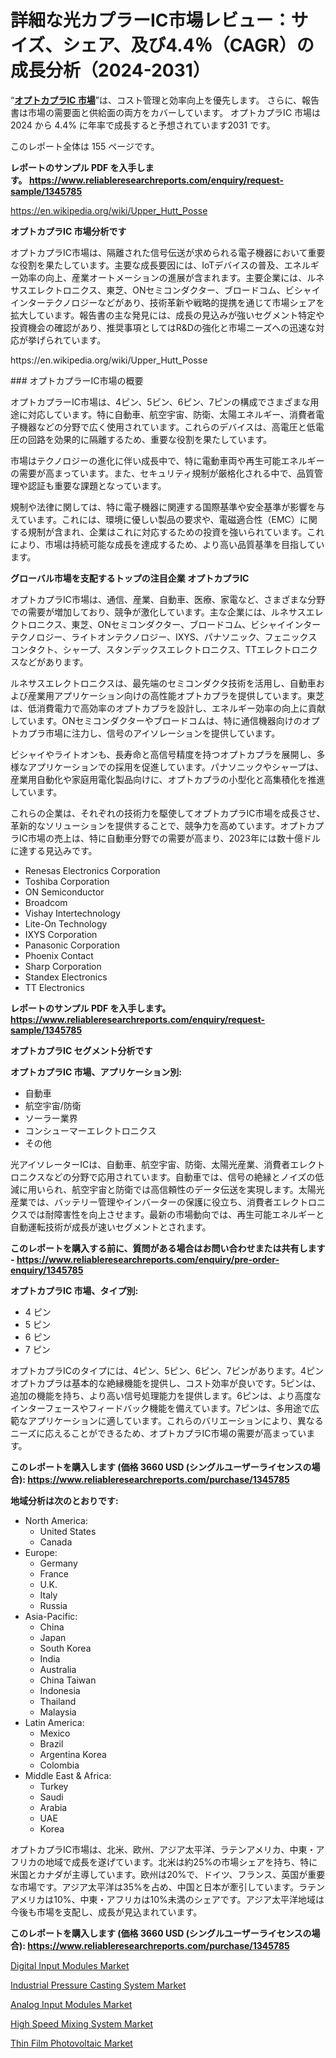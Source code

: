 <p><h1>詳細な光カプラーIC市場レビュー：サイズ、シェア、及び4.4％（CAGR）の成長分析（2024-2031）</h1></p><p>&ldquo;<strong><a href="https://www.reliableresearchreports.com/global-optocoupler-ic-market-r1345785?utm_campaign=107&utm_medium=9&utm_source=Github&utm_content=ia&utm_term=27102024&utm_id=optocoupler-ic">オプトカプラIC 市場</a></strong>&rdquo;は、コスト管理と効率向上を優先します。 さらに、報告書は市場の需要面と供給面の両方をカバーしています。 オプトカプラIC 市場は 2024 から 4.4% に年率で成長すると予想されています2031 です。</p>
<p>このレポート全体は 155 ページです。</p>
<p><strong>レポートのサンプル PDF を入手します。&nbsp;<a href="https://www.reliableresearchreports.com/enquiry/request-sample/1345785?utm_campaign=107&utm_medium=9&utm_source=Github&utm_content=ia&utm_term=27102024&utm_id=optocoupler-ic">https://www.reliableresearchreports.com/enquiry/request-sample/1345785</a></strong></p>
<p><a href="https://en.wikipedia.org/wiki/Upper_Hutt_Posse?utm_campaign=107&utm_medium=9&utm_source=Github&utm_content=ia&utm_term=27102024&utm_id=optocoupler-ic">https://en.wikipedia.org/wiki/Upper_Hutt_Posse</a></p>
<p><strong>オプトカプラIC 市場分析です</strong></p>
<p><p>オプトカプラIC市場は、隔離された信号伝送が求められる電子機器において重要な役割を果たしています。主要な成長要因には、IoTデバイスの普及、エネルギー効率の向上、産業オートメーションの進展が含まれます。主要企業には、ルネサスエレクトロニクス、東芝、ONセミコンダクター、ブロードコム、ビシャイインターテクノロジーなどがあり、技術革新や戦略的提携を通じて市場シェアを拡大しています。報告書の主な発見には、成長の見込みが強いセグメント特定や投資機会の確認があり、推奨事項としてはR&Dの強化と市場ニーズへの迅速な対応が挙げられています。</p></p>
<p>https://en.wikipedia.org/wiki/Upper_Hutt_Posse</p>
<p><p>### オプトカプラーIC市場の概要</p><p>オプトカプラーIC市場は、4ピン、5ピン、6ピン、7ピンの構成でさまざまな用途に対応しています。特に自動車、航空宇宙、防衛、太陽エネルギー、消費者電子機器などの分野で広く使用されています。これらのデバイスは、高電圧と低電圧の回路を効果的に隔離するため、重要な役割を果たしています。</p><p>市場はテクノロジーの進化に伴い成長中で、特に電動車両や再生可能エネルギーの需要が高まっています。また、セキュリティ規制が厳格化される中で、品質管理や認証も重要な課題となっています。</p><p>規制や法律に関しては、特に電子機器に関連する国際基準や安全基準が影響を与えています。これには、環境に優しい製品の要求や、電磁適合性（EMC）に関する規制が含まれ、企業はこれに対応するための投資を強いられています。これにより、市場は持続可能な成長を達成するため、より高い品質基準を目指しています。</p></p>
<p><strong>グローバル市場を支配するトップの注目企業 オプトカプラIC</strong></p>
<p><p>オプトカプラIC市場は、通信、産業、自動車、医療、家電など、さまざまな分野での需要が増加しており、競争が激化しています。主な企業には、ルネサスエレクトロニクス、東芝、ONセミコンダクター、ブロードコム、ビシャイインターテクノロジー、ライトオンテクノロジー、IXYS、パナソニック、フェニックスコンタクト、シャープ、スタンデックスエレクトロニクス、TTエレクトロニクスなどがあります。</p><p>ルネサスエレクトロニクスは、最先端のセミコンダクタ技術を活用し、自動車および産業用アプリケーション向けの高性能オプトカプラを提供しています。東芝は、低消費電力で高効率のオプトカプラを設計し、エネルギー効率の向上に貢献しています。ONセミコンダクターやブロードコムは、特に通信機器向けのオプトカプラ市場に注力し、信号のアイソレーションを提供しています。</p><p>ビシャイやライトオンも、長寿命と高信号精度を持つオプトカプラを展開し、多様なアプリケーションでの採用を促進しています。パナソニックやシャープは、産業用自動化や家庭用電化製品向けに、オプトカプラの小型化と高集積化を推進しています。</p><p>これらの企業は、それぞれの技術力を駆使してオプトカプラIC市場を成長させ、革新的なソリューションを提供することで、競争力を高めています。オプトカプラIC市場の売上は、特に自動車分野での需要が高まり、2023年には数十億ドルに達する見込みです。</p></p>
<p><ul><li>Renesas Electronics Corporation</li><li>Toshiba Corporation</li><li>ON Semiconductor</li><li>Broadcom</li><li>Vishay Intertechnology</li><li>Lite-On Technology</li><li>IXYS Corporation</li><li>Panasonic Corporation</li><li>Phoenix Contact</li><li>Sharp Corporation</li><li>Standex Electronics</li><li>TT Electronics</li></ul></p>
<p><strong>レポートのサンプル PDF を入手します。 <a href="https://www.reliableresearchreports.com/enquiry/request-sample/1345785?utm_campaign=107&utm_medium=9&utm_source=Github&utm_content=ia&utm_term=27102024&utm_id=optocoupler-ic">https://www.reliableresearchreports.com/enquiry/request-sample/1345785</a></strong></p>
<p><strong>オプトカプラIC セグメント分析です</strong></p>
<p><strong>オプトカプラIC 市場、アプリケーション別:</strong></p>
<p><ul><li>自動車</li><li>航空宇宙/防衛</li><li>ソーラー業界</li><li>コンシューマーエレクトロニクス</li><li>その他</li></ul></p>
<p><p>光アイソレーターICは、自動車、航空宇宙、防衛、太陽光産業、消費者エレクトロニクスなどの分野で応用されています。自動車では、信号の絶縁とノイズの低減に用いられ、航空宇宙と防衛では高信頼性のデータ伝送を実現します。太陽光産業では、バッテリー管理やインバーターの保護に役立ち、消費者エレクトロニクスでは耐障害性を向上させます。最新の市場動向では、再生可能エネルギーと自動運転技術が成長が速いセグメントとされます。</p></p>
<p><strong>このレポートを購入する前に、質問がある場合はお問い合わせまたは共有します - <a href="https://www.reliableresearchreports.com/enquiry/pre-order-enquiry/1345785?utm_campaign=107&utm_medium=9&utm_source=Github&utm_content=ia&utm_term=27102024&utm_id=optocoupler-ic">https://www.reliableresearchreports.com/enquiry/pre-order-enquiry/1345785</a></strong></p>
<p><strong>オプトカプラIC 市場、タイプ別:</strong></p>
<p><ul><li>4 ピン</li><li>5 ピン</li><li>6 ピン</li><li>7 ピン</li></ul></p>
<p><p>オプトカプラICのタイプには、4ピン、5ピン、6ピン、7ピンがあります。4ピンオプトカプラは基本的な絶縁機能を提供し、コスト効率が良いです。5ピンは、追加の機能を持ち、より高い信号処理能力を提供します。6ピンは、より高度なインターフェースやフィードバック機能を備えています。7ピンは、多用途で広範なアプリケーションに適しています。これらのバリエーションにより、異なるニーズに応えることができるため、オプトカプラIC市場の需要が高まっています。</p></p>
<p><strong>このレポートを購入します (価格 3660 USD (シングルユーザーライセンスの場合): <a href="https://www.reliableresearchreports.com/purchase/1345785?utm_campaign=107&utm_medium=9&utm_source=Github&utm_content=ia&utm_term=27102024&utm_id=optocoupler-ic">https://www.reliableresearchreports.com/purchase/1345785</a></strong></p>
<p><strong>地域分析は次のとおりです:</strong></p>
<p><ul>
    <li>
        North America:
        <ul>
            <li>United States</li>
            <li>Canada</li>
        </ul>
    </li>
    <li>
        Europe:
        <ul>
            <li>Germany</li>
            <li>France</li>
            <li>U.K.</li>
            <li>Italy</li>
            <li>Russia</li>
        </ul>
    </li>
    <li>
        Asia-Pacific:
        <ul>
            <li>China</li>
            <li>Japan</li>
            <li>South Korea</li>
            <li>India</li>
            <li>Australia</li>
            <li>China Taiwan</li>
            <li>Indonesia</li>
            <li>Thailand</li>
            <li>Malaysia</li>
        </ul>
    </li>
    <li>
        Latin America:
        <ul>
            <li>Mexico</li>
            <li>Brazil</li>
            <li>Argentina Korea</li>
            <li>Colombia</li>
        </ul>
    </li>
    <li>
        Middle East & Africa:
        <ul>
            <li>Turkey</li>
            <li>Saudi</li>
            <li>Arabia</li>
            <li>UAE</li>
            <li>Korea</li>
        </ul>
    </li>
    </ul></p>
<p><p>オプトカプラIC市場は、北米、欧州、アジア太平洋、ラテンアメリカ、中東・アフリカの地域で成長を遂げています。北米は約25%の市場シェアを持ち、特に米国とカナダが主導しています。欧州は20%で、ドイツ、フランス、英国が重要な市場です。アジア太平洋は35%を占め、中国と日本が牽引しています。ラテンアメリカは10%、中東・アフリカは10%未満のシェアです。アジア太平洋地域は今後も市場を支配し、成長が見込まれています。</p></p>
<p><strong>このレポートを購入します (価格 3660 USD (シングルユーザーライセンスの場合): <a href="https://www.reliableresearchreports.com/purchase/1345785?utm_campaign=107&utm_medium=9&utm_source=Github&utm_content=ia&utm_term=27102024&utm_id=optocoupler-ic">https://www.reliableresearchreports.com/purchase/1345785</a></strong></p>
<p><p><a href="https://github.com/jennyt6m/Market-Research-Report-List-1/blob/main/digital-input-modules-market.md?utm_campaign=107&utm_medium=9&utm_source=Github&utm_content=ia&utm_term=27102024&utm_id=optocoupler-ic">Digital Input Modules Market</a></p><p><a href="https://issuu.com/reportprime-2/docs/industrial-pressure-casting-system-_9ce1b316dc59c9?utm_campaign=107&utm_medium=9&utm_source=Github&utm_content=ia&utm_term=27102024&utm_id=optocoupler-ic">Industrial Pressure Casting System Market</a></p><p><a href="https://github.com/ChristianClark406/Market-Research-Report-List-1/blob/main/analog-input-modules-market.md?utm_campaign=107&utm_medium=9&utm_source=Github&utm_content=ia&utm_term=27102024&utm_id=optocoupler-ic">Analog Input Modules Market</a></p><p><a href="https://issuu.com/reportprime-2/docs/high-speed-mixing-system-market-siz_2549204df27cd7?utm_campaign=107&utm_medium=9&utm_source=Github&utm_content=ia&utm_term=27102024&utm_id=optocoupler-ic">High Speed Mixing System Market</a></p><p><a href="https://www.linkedin.com/pulse/thin-film-photovoltaic-market-evolution-global-trends-regional-iyeuf?utm_campaign=107&utm_medium=9&utm_source=Github&utm_content=ia&utm_term=27102024&utm_id=optocoupler-ic">Thin Film Photovoltaic Market</a></p></p>